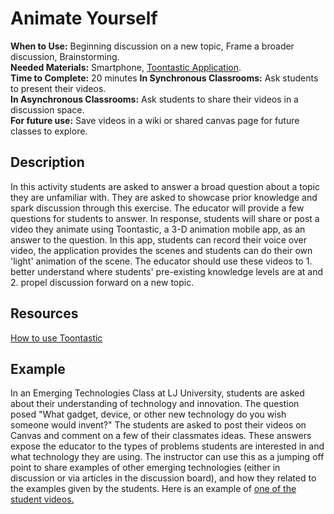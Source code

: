 # Animate Yourself

**When to Use:** Beginning discussion on a new topic, Frame a broader discussion, Brainstorming.  
**Needed Materials:** Smartphone, [Toontastic Application](https://toontastic.withgoogle.com/).  
**Time to Complete:** 20 minutes
**In Synchronous Classrooms:** Ask students to present their videos.   
**In Asynchronous Classrooms:** Ask students to share their videos in a discussion space.   
**For future use:** Save videos in a wiki or shared canvas page for future classes to explore.   

## Description 
In this activity students are asked to answer a broad question about a topic they are unfamiliar with. They are asked to showcase prior knowledge and spark discussion through this exercise. The educator will provide a few questions for students to answer. In response, students will share or post a video they animate using Toontastic, a 3-D animation mobile app, as an answer to the question. In this app, students can record their voice over video, the application provides the scenes and students can do their own 'light' animation of the scene. The educator should use these videos to 1. better understand where students' pre-existing knowledge levels are at and 2. propel discussion forward on a new topic.

## Resources 

[How to use Toontastic](https://www.youtube.com/watch?v=08YQlx-ZWKQ)

## Example 

In an Emerging Technologies Class at LJ University, students are asked about their understanding of technology and innovation. The question posed "What gadget, device, or other new technology do you wish someone would invent?" The students are asked to post their videos on Canvas and comment on a few of their classmates ideas. These answers expose the educator to the types of problems students are interested in and what technology they are using. The instructor can use this as a jumping off point to share examples of other emerging technologies (either in discussion or via articles in the discussion board), and how they related to the examples given by the students. Here is an example of [one of the student videos.](https://drive.google.com/file/d/18z_fQqy4NoTqL-1Ha0uKJa8KU-HzmFBt/view?usp=sharing) 
